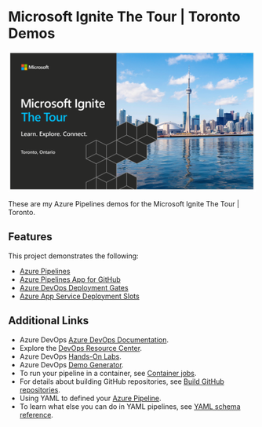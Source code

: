 # Microsoft Ignite The Tour | Toronto Demos

 ![](./docs/_img/Ignite-Tour-Toronto.png)

These are my Azure Pipelines demos for the Microsoft Ignite The Tour | Toronto.


## Features

This project demonstrates the following:

* [Azure Pipelines](https://azure.microsoft.com/en-au/services/devops/pipelines/?WT.mc_id=msignitethetour-github-dev20)
* [Azure Pipelines App for GitHub](https://github.com/marketplace/azure-pipelines)
* [Azure DevOps Deployment Gates](https://docs.microsoft.com/en-us/azure/devops/pipelines/release/approvals/gates?WT.mc_id=msignitethetour-github-dev20)
* [Azure App Service Deployment Slots](https://docs.microsoft.com/en-us/azure/app-service/web-sites-staged-publishing?WT.mc_id=msignitethetour-github-dev20)

## Additional Links

* Azure DevOps [Azure DevOps Documentation](https://docs.microsoft.com/en-us/azure/devops/index/).
* Explore the [DevOps Resource Center](https://docs.microsoft.com/en-us/azure/devops/learn/).
* Azure DevOps [Hands-On Labs](https://www.azuredevopslabs.com/).
* Azure DevOps [Demo Generator](https://azuredevopsdemogenerator.a.zurewebsites.net/).
* To run your pipeline in a container, see [Container jobs](https://docs.microsoft.com/en-us/azure/devops/pipelines/process/container-phases?view=vsts).
* For details about building GitHub repositories, see [Build GitHub repositories](https://docs.microsoft.com/en-us/azure/devops/pipelines/repos/github?view=vsts).
* Using YAML to defined your [Azure Pipeline](https://docs.microsoft.com/en-us/azure/devops/pipelines/get-started/pipelines-get-started?view=vsts).
* To learn what else you can do in YAML pipelines, see [YAML schema reference](https://docs.microsoft.com/en-us/azure/devops/pipelines/yaml-schema?view=vsts).